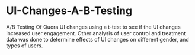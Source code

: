 # UI-Changes-A-B-Testing
A/B Testing Of Quora UI changes using a t-test to see if the UI changes increased user engagement. 
Other analysis of user control and treatment data was done to determine effects of UI changes on different gender, and types of users.

